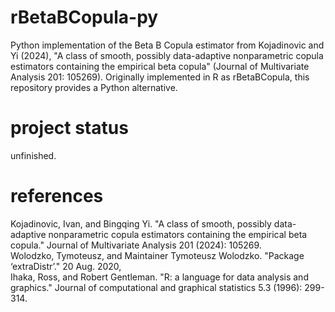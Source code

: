 # rBetaBCopula-py
Python implementation of the Beta B Copula estimator from Kojadinovic and Yi (2024), "A class of smooth, possibly data-adaptive nonparametric copula estimators containing the empirical beta copula" (Journal of Multivariate Analysis 201: 105269). Originally implemented in R as rBetaBCopula, this repository provides a Python alternative.

# project status
unfinished.

# references
Kojadinovic, Ivan, and Bingqing Yi. "A class of smooth, possibly data-adaptive nonparametric copula estimators containing the empirical beta copula." Journal of Multivariate Analysis 201 (2024): 105269.  
Wolodzko, Tymoteusz, and Maintainer Tymoteusz Wolodzko. "Package ‘extraDistr’." 20 Aug. 2020,  
Ihaka, Ross, and Robert Gentleman. "R: a language for data analysis and graphics." Journal of computational and graphical statistics 5.3 (1996): 299-314.  
